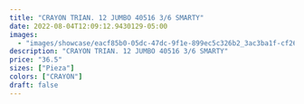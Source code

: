 ```yaml
---
title: "CRAYON TRIAN. 12 JUMBO 40516 3/6 SMARTY"
date: 2022-08-04T12:09:12.9430129-05:00
images:
  - "images/showcase/eacf85b0-05dc-47dc-9f1e-899ec5c326b2_3ac3ba1f-cf26-491f-ab76-3289b0058b9b.webp"
description: "CRAYON TRIAN. 12 JUMBO 40516 3/6 SMARTY"
price: "36.5"
sizes: ["Pieza"]
colors: ["CRAYON"]
draft: false
---
```

